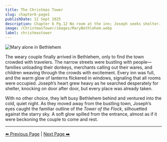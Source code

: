 ```yaml
---
title: The Christmas Tower
slug: chapter6-page1
publishDate: 12 Sept 2025
description: Chapter 6 Pg.12 No room at the inn; Joseph seeks shelter.
image: /ChristmasTower/images/MaryBethlehem.webp
label: christmastower
---
```


![Mary alone in Bethlehem](/ChristmasTower/images/MaryBethlehem.webp)

The weary couple finally arrived in Bethlehem, only to find the town crowded with travelers. The narrow streets were bustling with people—families unloading their donkeys, merchants calling out their wares, and children weaving through the crowds with excitement. Every inn was full, and the warm glow of lanterns flickered in windows, signaling that all rooms were occupied. Joseph’s heart grew heavy as he searched desperately for shelter, knocking on door after door, but every place was already taken.

With no other choice, they left busy Bethlehem behind and ventured into the cold, quiet night. As they moved away from the bustling town, Joseph’s eyes caught the familiar outline of the *Tower of the Flock*, silhouetted against the starry sky. A soft glow spilled from the entrance, almost as if it were beckoning the couple to come and rest.

---

[⬅️ Previous Page](/ChristmasTower/blog/chapter5-page1) | [Next Page ➡️](/ChristmasTower/blog/chapter6-page2)
